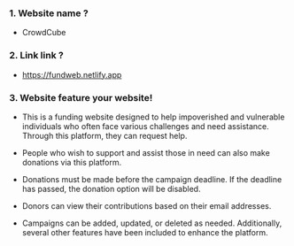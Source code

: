 ### 1. Website name ?
- CrowdCube 

### 2. Link link ?
- https://fundweb.netlify.app

### 3. Website feature your website!
- This is a funding website designed to help impoverished and vulnerable individuals who often face various challenges and need assistance. Through this platform, they can request help.

- People who wish to support and assist those in need can also make donations via this platform.

- Donations must be made before the campaign deadline. If the deadline has passed, the donation option will be disabled.

- Donors can view their contributions based on their email addresses.

- Campaigns can be added, updated, or deleted as needed. Additionally, several other features have been included to enhance the platform.


